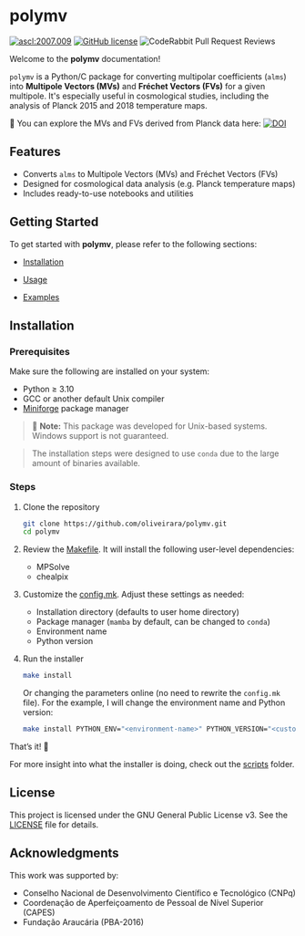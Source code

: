 # polymv

<a href="http://ascl.net/2007.009"><img src="https://img.shields.io/badge/ascl-2007.009-blue.svg?colorB=262255" alt="ascl:2007.009" /></a> [![GitHub license](https://img.shields.io/github/license/oliveirara/polymv)](https://github.com/oliveirara/polymv/blob/master/LICENSE) ![CodeRabbit Pull Request Reviews](https://img.shields.io/coderabbit/prs/github/oliveirara/polymv)

Welcome to the **polymv** documentation!

`polymv` is a Python/C package for converting multipolar coefficients (`alms`) into **Multipole Vectors (MVs)** and **Fréchet Vectors (FVs)** for a given multipole. It's especially useful in cosmological studies, including the analysis of Planck 2015 and 2018 temperature maps.

🔭 You can explore the MVs and FVs derived from Planck data here: [![DOI](https://zenodo.org/badge/DOI/10.5281/zenodo.3866410.svg)](https://doi.org/10.5281/zenodo.3866410)

## Features

* Converts `alms` to Multipole Vectors (MVs) and Fréchet Vectors (FVs)
* Designed for cosmological data analysis (e.g. Planck temperature maps)
* Includes ready-to-use notebooks and utilities

## Getting Started

To get started with **polymv**, please refer to the following sections:

* [Installation](#installation)
- [Usage](./usage.md)
* [Examples](./test-example.md)

## Installation

### Prerequisites

Make sure the following are installed on your system:

* Python ≥ 3.10
* GCC or another default Unix compiler
* [Miniforge](https://github.com/conda-forge/miniforge) package manager

> 🛑 **Note:** This package was developed for Unix-based systems. Windows support is not guaranteed.

> The installation steps were designed to use `conda` due to the large amount of binaries available.

### Steps

1. Clone the repository
   ```bash
   git clone https://github.com/oliveirara/polymv.git
   cd polymv
   ```

2. Review the [Makefile](https://github.com/oliveirara/polymv/blob/main/Makefile). It will install the following user-level dependencies:
    - MPSolve
    - chealpix

3. Customize the [config.mk](https://github.com/oliveirara/polymv/blob/main/config.mk). Adjust these settings as needed:
    - Installation directory (defaults to user home directory)
    - Package manager (`mamba` by default, can be changed to `conda`)
    - Environment name
    - Python version

4. Run the installer
   ```bash
   make install
   ```

    Or changing the parameters online (no need to rewrite the `config.mk` file). For the example, I will change the environment name and Python version:
   ```bash
   make install PYTHON_ENV="<environment-name>" PYTHON_VERSION="<custom-python-version>"
   ```

That’s it! 🎉

For more insight into what the installer is doing, check out the [scripts](https://github.com/oliveirara/polymv/tree/main/scripts) folder.

## License

This project is licensed under the GNU General Public License v3. See the [LICENSE](LICENSE.md) file for details.

## Acknowledgments

This work was supported by:

- Conselho Nacional de Desenvolvimento Científico e Tecnológico (CNPq)
- Coordenação de Aperfeiçoamento de Pessoal de Nível Superior (CAPES)
- Fundação Araucária (PBA-2016)
